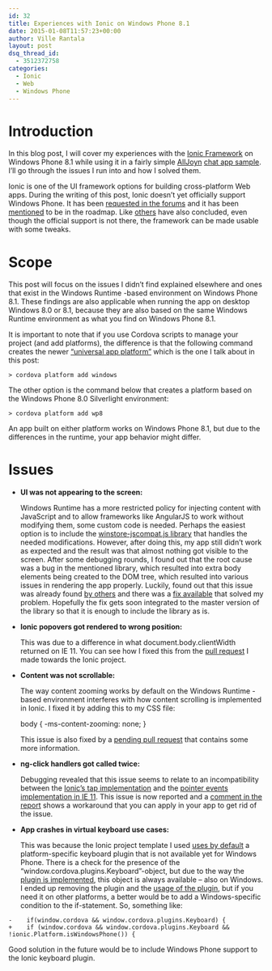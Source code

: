 ```yaml
---
id: 32
title: Experiences with Ionic on Windows Phone 8.1
date: 2015-01-08T11:57:23+00:00
author: Ville Rantala
layout: post
dsq_thread_id:
  - 3512372758
categories:
  - Ionic
  - Web
  - Windows Phone
---
```

# Introduction

In this blog post, I will cover my experiences with the [Ionic Framework](http://ionicframework.com/) on Windows Phone 8.1 while using it in a fairly simple [AllJoyn](https://allseenalliance.org/) [chat app sample](https://github.com/vjrantal/cordova-chat-alljoyn). I&#8217;ll go through the issues I run into and how I solved them.

Ionic is one of the UI framework options for building cross-platform Web apps. During the writing of this post, Ionic doesn&#8217;t yet officially support Windows Phone. It has been [requested in the forums](http://forum.ionicframework.com/t/windows-phone-support/60) and it has been [mentioned](http://forum.ionicframework.com/t/ionic-and-windows-phone/7932/3) to be in the roadmap. Like [others](http://appfoundry.be/blog/2014/10/16/ionic-windows-phone/) have also concluded, even though the official support is not there, the framework can be made usable with some tweaks.

# Scope

This post will focus on the issues I didn&#8217;t find explained elsewhere and ones that exist in the Windows Runtime -based environment on Windows Phone 8.1. These findings are also applicable when running the app on desktop Windows 8.0 or 8.1, because they are also based on the same Windows Runtime environment as what you find on Windows Phone 8.1.

It is important to note that if you use Cordova scripts to manage your project (and add platforms), the difference is that the following command creates the newer [&#8220;universal app platform&#8221;](https://msopentech.com/blog/2014/09/25/apache-cordova-gains-windows-8-1-and-windows-phone-8-1-support-2-2/) which is the one I talk about in this post:

    > cordova platform add windows

The other option is the command below that creates a platform based on the Windows Phone 8.0 Silverlight environment:

    > cordova platform add wp8

An app built on either platform works on Windows Phone 8.1, but due to the differences in the runtime, your app behavior might differ.

# Issues

  * **UI was not appearing to the screen:**

    Windows Runtime has a more restricted policy for injecting content with JavaScript and to allow frameworks like AngularJS to work without modifying them, some custom code is needed. Perhaps the easiest option is to include the [winstore-jscompat.js library](https://github.com/MSOpenTech/winstore-jscompat) that handles the needed modifications. However, after doing this, my app still didn&#8217;t work as expected and the result was that almost nothing got visible to the screen. After some debugging rounds, I found out that the root cause was a bug in the mentioned library, which resulted into extra body elements being created to the DOM tree, which resulted into various issues in rendering the app properly. Luckily, found out that this issue was already found [by others](https://github.com/MSOpenTech/winstore-jscompat/issues/8) and there was a [fix available](https://github.com/ClemMakesApps/winstore-jscompat) that solved my problem. Hopefully the fix gets soon integrated to the master version of the library so that it is enough to include the library as is.

  * **Ionic popovers got rendered to wrong position:**

    This was due to a difference in what document.body.clientWidth returned on IE 11. You can see how I fixed this from the [pull request](https://github.com/driftyco/ionic/pull/2867) I made towards the Ionic project.</li> 
    
  * **Content was not scrollable:**

    The way content zooming works by default on the Windows Runtime -based environment interferes with how content scrolling is implemented in Ionic. I fixed it by adding this to my CSS file:</p> 
        body {
          -ms-content-zooming: none;
        }
    
    This issue is also fixed by a [pending pull request](https://github.com/driftyco/ionic/pull/2518) that contains some more information.
    
  * **ng-click handlers got called twice:**

    Debugging revealed that this issue seems to relate to an incompatibility between the [Ionic&#8217;s tap implementation](https://github.com/driftyco/ionic/blob/ce3aa18018a7f6eb4d271cf75d94fd0a1d986215/js/utils/tap.js) and the [pointer events implementation in IE 11](http://msdn.microsoft.com/en-us/library/ie/dn433244%28v=vs.85%29.aspx). This issue is now reported and a [comment in the report](https://github.com/driftyco/ionic/issues/2885#issuecomment-69006042) shows a workaround that you can apply in your app to get rid of the issue. </li> 
    
  * **App crashes in virtual keyboard use cases:**

    This was because the Ionic project template I used [uses by default](https://github.com/driftyco/ionic-app-base/blob/348ba502e70711a110e02f3143c2b7dcd48c14a4/www/js/app.js#L10-L14) a platform-specific keyboard plugin that is not available yet for Windows Phone. There is a check for the presence of the &#8220;window.cordova.plugins.Keyboard&#8221;-object, but due to the way the [plugin is implemented](https://github.com/driftyco/ionic-plugins-keyboard/blob/d3ee72465b35db7c691d526c4968141c2c63a9cc/plugin.xml#L13-L15), this object is always available &#8211; also on Windows. I ended up removing the plugin and the [usage of the plugin](https://github.com/vjrantal/cordova-chat-alljoyn/commit/6216e31c261900d4b289086d4e2090aef8a1405c), but if you need it on other platforms, a better would be to add a Windows-specific condition to the if-statement. So, something like:

```
-    if(window.cordova && window.cordova.plugins.Keyboard) {
+    if (window.cordova && window.cordova.plugins.Keyboard && !ionic.Platform.isWindowsPhone()) {
```

Good solution in the future would be to include Windows Phone support to the Ionic keyboard plugin.
